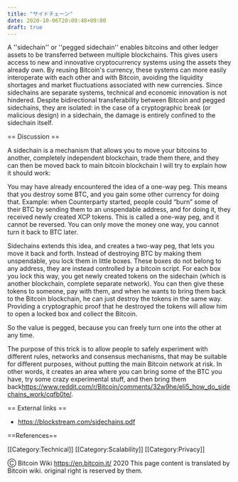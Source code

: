 ```yaml
---
title: "サイドチェーン"
date: 2020-10-06T20:09:48+09:00
draft: true
---
```


A ''sidechain'' or ''pegged sidechain'' enables bitcoins and other ledger assets
to be transferred between multiple blockchains. This gives users access to new
and innovative cryptocurrency systems using the assets they already own. By
reusing Bitcoin's currency, these systems can more easily interoperate with each
other and with Bitcoin, avoiding the liquidity shortages and market fluctuations
associated with new currencies. Since sidechains are separate systems, technical
and economic innovation is not hindered. Despite bidirectional transferability
between Bitcoin and pegged sidechains, they are isolated: in the case of a
cryptographic break (or malicious design) in a sidechain, the damage is entirely
confined to the sidechain itself.

== Discussion ==

A sidechain is a mechanism that allows you to move your bitcoins to another,
completely independent blockchain, trade them there, and they can then be moved
back to main bitcoin blockchain I will try to explain how it should work:

You may have already encountered the idea of a one-way peg. This means that you
destroy some BTC, and you gain some other currency for doing that. Example: when
Counterparty started, people could “burn” some of their BTC by sending them to
an unspendable address, and for doing it, they received newly created XCP
tokens. This is called a one-way peg, and it cannot be reversed. You can only
move the money one way, you cannot turn it back to BTC later.

Sidechains extends this idea, and creates a two-way peg, that lets you move it
back and forth. Instead of destroying BTC by making them unspendable, you lock
them in little boxes. These boxes do not belong to any address, they are instead
controlled by a bitcoin script. For each box you lock this way, you get newly
created tokens on the sidechain (which is another blockchain, complete separate
network). You can then give these tokens to someone, pay with them, and when he
wants to bring them back to the Bitcoin blockchain, he can just destroy the
tokens in the same way. Providing a cryptographic proof that he destroyed the
tokens will allow him to open a locked box and collect the Bitcoin.

So the value is pegged, because you can freely turn one into the other at any
time.

The purpose of this trick is to allow people to safely experiment with different
rules, networks and consensus mechanisms, that may be suitable for different
purposes, without putting the main Bitcoin network at risk. In other words, it
creates an area where you can bring some of the BTC you have, try some crazy
experimental stuff, and then bring them
back<ref>https://www.reddit.com/r/Bitcoin/comments/32w9he/eli5_how_do_sidechains_work/cqfb0te/</ref>.

== External links ==

- https://blockstream.com/sidechains.pdf

==References== <references />

[[Category:Technical]] [[Category:Scalability]] [[Category:Privacy]]

Ⓒ Bitcoin Wiki https://en.bitcoin.it/ 2020 This page content is translated by
Bitcoin wiki. original right is reserved by them.
